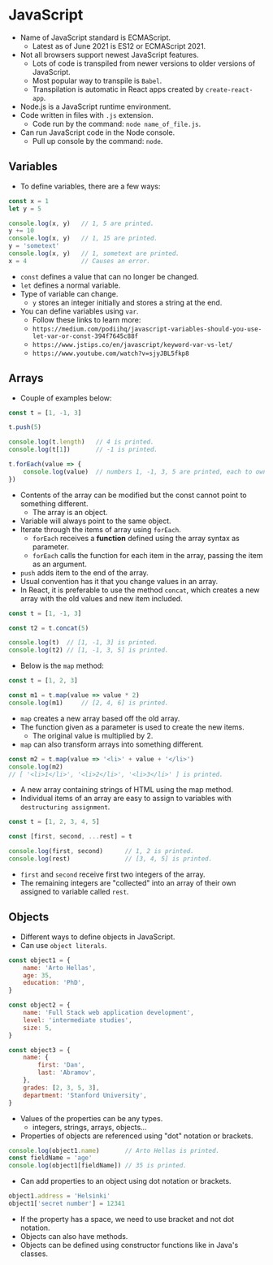 # JavaScript
- Name of JavaScript standard is ECMAScript.
    - Latest as of June 2021 is ES12 or ECMAScript 2021.
- Not all browsers support newest JavaScript features.
    - Lots of code is transpiled from newer versions to older versions of JavaScript.
    - Most popular way to transpile is `Babel`.
    - Transpilation is automatic in React apps created by `create-react-app`.
- Node.js is a JavaScript runtime environment.
- Code written in files with `.js` extension.
    - Code run by the command: `node name_of_file.js`.
- Can run JavaScript code in the Node console.
    - Pull up console by the command: `node`.

## Variables
- To define variables, there are a few ways:
```javascript
const x = 1
let y = 5

console.log(x, y)   // 1, 5 are printed.
y += 10
console.log(x, y)   // 1, 15 are printed.
y = 'sometext'
console.log(x, y)   // 1, sometext are printed.
x = 4               // Causes an error.
```
- `const` defines a value that can no longer be changed.
- `let` defines a normal variable.
- Type of variable can change.
    - `y` stores an integer initially and stores a string at the end.
- You can define variables using `var`.
    - Follow these links to learn more:
    - `https://medium.com/podiihq/javascript-variables-should-you-use-let-var-or-const-394f7645c88f`
    - `https://www.jstips.co/en/javascript/keyword-var-vs-let/`
    - `https://www.youtube.com/watch?v=sjyJBL5fkp8`

## Arrays
- Couple of examples below:
```javascript
const t = [1, -1, 3]

t.push(5)

console.log(t.length)   // 4 is printed.
console.log(t[1])       // -1 is printed.

t.forEach(value => {
    console.log(value)  // numbers 1, -1, 3, 5 are printed, each to own line.
})
```
- Contents of the array can be modified but the const cannot point to something different.
    - The array is an object.
- Variable will always point to the same object.
- Iterate through the items of array using `forEach`.
    - `forEach` receives a **function** defined using the array syntax as parameter.
    - `forEach` calls the function for each item in the array, passing the item as an argument.
- `push` adds item to the end of the array.
- Usual convention has it that you change values in an array.
- In React, it is preferable to use the method `concat`, which creates a new array with the old values and new item included.
```javascript
const t = [1, -1, 3]

const t2 = t.concat(5)

console.log(t)  // [1, -1, 3] is printed.
console.log(t2) // [1, -1, 3, 5] is printed.
```
- Below is the `map` method:
```javascript
const t = [1, 2, 3]

const m1 = t.map(value => value * 2)
console.log(m1)     // [2, 4, 6] is printed.
```
- `map` creates a new array based off the old array.
- The function given as a parameter is used to create the new items.
    - The original value is multiplied by 2.
- `map` can also transform arrays into something different.
```javascript
const m2 = t.map(value => '<li>' + value + '</li>')
console.log(m2)
// [ '<li>1</li>', '<li>2</li>', '<li>3</li>' ] is printed.
```
- A new array containing strings of HTML using the map method.
- Individual items of an array are easy to assign to variables with `destructuring assignment`.
```javascript
const t = [1, 2, 3, 4, 5]

const [first, second, ...rest] = t

console.log(first, second)      // 1, 2 is printed.
console.log(rest)               // [3, 4, 5] is printed.
```
- `first` and `second` receive first two integers of the array.
- The remaining integers are "collected" into an array of their own assigned to variable called `rest`.

## Objects
- Different ways to define objects in JavaScript.
- Can use `object literals`.
```javascript
const object1 = {
    name: 'Arto Hellas',
    age: 35,
    education: 'PhD',
}

const object2 = {
    name: 'Full Stack web application development',
    level: 'intermediate studies',
    size: 5,
}

const object3 = {
    name: {
        first: 'Dan',
        last: 'Abramov',
    },
    grades: [2, 3, 5, 3],
    department: 'Stanford University',
}
```
- Values of the properties can be any types.
    - integers, strings, arrays, objects...
- Properties of objects are referenced using "dot" notation or brackets.
```javascript
console.log(object1.name)       // Arto Hellas is printed.
const fieldName = 'age'
console.log(object1[fieldName]) // 35 is printed.
```
- Can add properties to an object using dot notation or brackets.
```javascript
object1.address = 'Helsinki'
object1['secret number'] = 12341
```
- If the property has a space, we need to use bracket and not dot notation.
- Objects can also have methods.
- Objects can be defined using constructor functions like in Java's classes.
